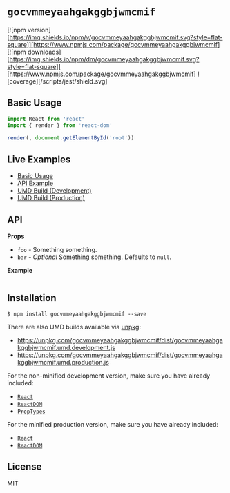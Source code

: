 # `gocvmmeyaahgakggbjwmcmif`

[![npm version][https://img.shields.io/npm/v/gocvmmeyaahgakggbjwmcmif.svg?style=flat-square]][https://www.npmjs.com/package/gocvmmeyaahgakggbjwmcmif]
[![npm downloads][https://img.shields.io/npm/dm/gocvmmeyaahgakggbjwmcmif.svg?style=flat-square]][https://www.npmjs.com/package/gocvmmeyaahgakggbjwmcmif]
![coverage][/scripts/jest/shield.svg]

>

## Basic Usage

```jsx
import React from 'react'
import { render } from 'react-dom'

render(, document.getElementById('root'))
```

## Live Examples

- [Basic Usage](https://codesandbox.io/)
- [API Example](https://codesandbox.io/)
- [UMD Build (Development)](https://codesandbox.io/)
- [UMD Build (Production)](https://codesandbox.io/)

## API

**Props**

- `foo` - Something something.
- `bar` - _Optional_ Something something. Defaults to `null`.

**Example**

```jsx
```

## Installation

```
$ npm install gocvmmeyaahgakggbjwmcmif --save
```

There are also UMD builds available via [unpkg](https://unpkg.com/):

- https://unpkg.com/gocvmmeyaahgakggbjwmcmif/dist/gocvmmeyaahgakggbjwmcmif.umd.development.js
- https://unpkg.com/gocvmmeyaahgakggbjwmcmif/dist/gocvmmeyaahgakggbjwmcmif.umd.production.js

For the non-minified development version, make sure you have already included:

- [`React`](https://unpkg.com/react/umd/react.development.js)
- [`ReactDOM`](https://unpkg.com/react-dom/umd/react-dom.development.js)
- [`PropTypes`](https://unpkg.com/prop-types/prop-types.js)

For the minified production version, make sure you have already included:

- [`React`](https://unpkg.com/react/umd/react.production.min.js)
- [`ReactDOM`](https://unpkg.com/react-dom/umd/react-dom.production.min.js)

## License

MIT
